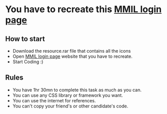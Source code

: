 # You have to recreate this [MMIL login page](https://mmilwebtask.netlify.app/)

## How to start

- Download the resource.rar file that contains all the icons
- Open [MMIL login page](https://mmilwebtask.netlify.app/) website that you have to recreate.
- Start Coding :)

## Rules

- You have 1hr 30mn to complete this task as much as you can.
- You can use any CSS library or framework you want.
- You can use the internet for references.
- You can't copy your friend's or other candidate's code.
